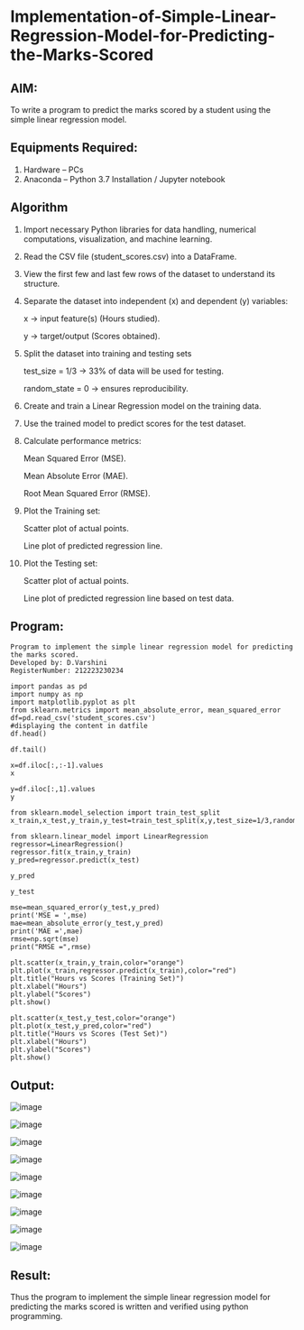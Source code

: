 # Implementation-of-Simple-Linear-Regression-Model-for-Predicting-the-Marks-Scored

## AIM:
To write a program to predict the marks scored by a student using the simple linear regression model.

## Equipments Required:
1. Hardware – PCs
2. Anaconda – Python 3.7 Installation / Jupyter notebook

## Algorithm
1. Import necessary Python libraries for data handling, numerical computations, visualization, and machine learning.
2. Read the CSV file (student_scores.csv) into a DataFrame.
3. View the first few and last few rows of the dataset to understand its structure.
4. Separate the dataset into independent (x) and dependent (y) variables:
   
      x → input feature(s) (Hours studied).
   
      y → target/output (Scores obtained).
   
5. Split the dataset into training and testing sets

      test_size = 1/3 → 33% of data will be used for testing.
   
      random_state = 0 → ensures reproducibility.
   
6. Create and train a Linear Regression model on the training data.
7. Use the trained model to predict scores for the test dataset.
8. Calculate performance metrics:
    
      Mean Squared Error (MSE).
   
      Mean Absolute Error (MAE).
   
      Root Mean Squared Error (RMSE).
   
9. Plot the Training set:
    
      Scatter plot of actual points.
    
      Line plot of predicted regression line.
    
10. Plot the Testing set:
    
      Scatter plot of actual points.
       
      Line plot of predicted regression line based on test data.
## Program:

```
Program to implement the simple linear regression model for predicting the marks scored.
Developed by: D.Varshini
RegisterNumber: 212223230234

import pandas as pd 
import numpy as np
import matplotlib.pyplot as plt
from sklearn.metrics import mean_absolute_error, mean_squared_error
df=pd.read_csv('student_scores.csv')
#displaying the content in datfile
df.head()

df.tail()

x=df.iloc[:,:-1].values
x

y=df.iloc[:,1].values
y

from sklearn.model_selection import train_test_split
x_train,x_test,y_train,y_test=train_test_split(x,y,test_size=1/3,random_state=0)

from sklearn.linear_model import LinearRegression
regressor=LinearRegression()
regressor.fit(x_train,y_train)
y_pred=regressor.predict(x_test)

y_pred

y_test

mse=mean_squared_error(y_test,y_pred)
print('MSE = ',mse)
mae=mean_absolute_error(y_test,y_pred)
print('MAE =',mae)
rmse=np.sqrt(mse)
print("RMSE =",rmse)

plt.scatter(x_train,y_train,color="orange")
plt.plot(x_train,regressor.predict(x_train),color="red")
plt.title("Hours vs Scores (Training Set)")
plt.xlabel("Hours")
plt.ylabel("Scores")
plt.show()

plt.scatter(x_test,y_test,color="orange")
plt.plot(x_test,y_pred,color="red")
plt.title("Hours vs Scores (Test Set)")
plt.xlabel("Hours")
plt.ylabel("Scores")
plt.show()

```

## Output:

![image](https://github.com/user-attachments/assets/4d1bdc3a-b13f-4a4f-9a4d-c0a93fce3d55)

![image](https://github.com/user-attachments/assets/14175561-2d69-4906-b4d9-2219c2322e04)

![image](https://github.com/user-attachments/assets/74f88050-4327-4033-964c-3e47284c19bd)

![image](https://github.com/user-attachments/assets/a8483f06-eda4-43e6-b64a-430162e46fee)

![image](https://github.com/user-attachments/assets/43cf1218-0e2c-4937-880a-f3fa2877a216)


![image](https://github.com/user-attachments/assets/7bfb3fec-b7ab-4d2f-b1c0-456f44642aa5)

![image](https://github.com/user-attachments/assets/14f4545b-ccbb-4c82-97a9-b5b2756816e6)

![image](https://github.com/user-attachments/assets/79659a03-5e1d-4429-bdfa-cf43173eaedc)

![image](https://github.com/user-attachments/assets/299c89fe-ee44-4400-8d32-2df1392cae62)

## Result:
Thus the program to implement the simple linear regression model for predicting the marks scored is written and verified using python programming.
